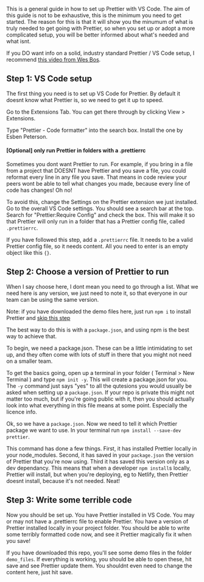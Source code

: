 This is a general guide in how to set up Prettier with VS Code. The aim of this guide is not to be exhaustive, this is the minimum you need to get started. The reason for this is that it will show you the minumum of what is truly needed to get going with Prettier, so when you set up or adopt a more complicated setup, you will be better informed about what's needed and what isnt.

If you DO want info on a solid, industry standard Prettier / VS Code setup, I recommend [this video from Wes Bos](https://www.youtube.com/watch?v=lHAeK8t94as&t=522s).

## Step 1: VS Code setup

The first thing you need is to set up VS Code for Prettier. By default it doesnt know what Prettier is, so we need to get it up to speed.

Go to the Extensions Tab. You can get there through by clicking View > Extensions.

Type "Prettier - Code formatter" into the search box. Install the one by Esben Peterson.

#### [Optional] only run Prettier in folders with a .prettierrc

Sometimes you dont want Prettier to run. For example, if you bring in a file from a project that DOESNT have Prettier and you save a file, you could reformat every line in any file you save. That means in code review your peers wont be able to tell what changes you made, because every line of code has changes! Oh no!

To avoid this, change the Settings on the Prettier extension we just installed. Go to the overall VS Code settings. You should see a search bar at the top. Search for "Prettier:Require Config" and check the box. This will make it so that Prettier will only run in a folder that has a Prettier config file, called `.prettierrc`.

If you have followed this step, add a `.prettierrc` file. It needs to be a valid Prettier config file, so it needs content. All you need to enter is an empty object like this `{}`.

## Step 2: Choose a version of Prettier to run

When I say choose here, I dont mean you need to go through a list. What we need here is any version, we just need to note it, so that everyone in our team can be using the same version.

Note: if you have downloaded the demo files here, just run `npm i` to install Prettier and [skip this step](#step-3-write-some-terrible-code)

The best way to do this is with a `package.json`, and using npm is the best way to achieve that.

To begin, we need a package.json. These can be a little intimidating to set up, and they often come with lots of stuff in there that you might not need on a smaller team.

To get the basics going, open up a terminal in your folder ( Terminal > New Terminal ) and type `npm init -y`. This will create a package.json for you. The `-y` command just says "yes" to all the qutesions you would usually be asked when setting up a `package.json`. If your repo is private this might not matter too much, but if you're going public with it, then you should actually look into what everything in this file means at some point. Especially the licence info.

Ok, so we have a `package.json`. Now we need to tell it which Prettier package we want to use. In your terminal run `npm install --save-dev prettier`.

This command has done a few things. First, it has installed Prettier locally in your node_modules. Second, it has saved in your `package.json` the version of Prettier that you're now using. Third it has saved this version only as a dev dependancy. This means that when a developer `npm install`s locally, Prettier will install, but when you're deploying, eg to Netlify, then Prettier doesnt install, because it's not needed. Neat!

## Step 3: Write some terrible code

Now you should be set up. You have Prettier installed in VS Code. You may or may not have a .prettierrc file to enable Prettier. You have a version of Prettier installed locally in your project folder. You should be able to write some terribly formatted code now, and see it Prettier magically fix it when you save!

If you have downloaded this repo, you'll see some demo files in the folder `demo_files`. If everything is working, you should be able to open these, hit save and see Prettier update them. You shouldnt even need to change the content here, just hit save.
